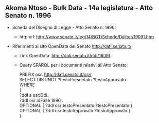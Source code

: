 ## Akoma Ntoso - Bulk Data - 14a legislatura - Atto Senato n. 1996 ##

* Scheda del Disegno di Legge - Atto Senato n. 1996:
	* http url: http://www.senato.it/leg/14/BGT/Schede/Ddliter/19091.htm

* Riferimenti al sito OpenData del Senato http://dati.senato.it/:
	* Link OpenData: http://dati.senato.it/ddl/19091
	* Query SPARQL per i documenti relativi all'Atto Senato:

        PREFIX osr: <http://dati.senato.it/osr/>  
		SELECT DISTINCT ?testoPresentato ?testoApprovato  
		WHERE  
		{  
		    ?ddl a osr:Ddl.  
		    ?ddl osr:idFase 1996 .  
		    OPTIONAL { ?ddl osr:testoPresentato ?testoPresentato }  
		    OPTIONAL { ?ddl osr:testoApprovato ?testoApprovato }  
		}
		